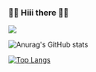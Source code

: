 ### 👋👋 Hiii there 👋👋

<img src="[https://capsule-render.vercel.app/api?type=waveing&color=timeAuto&height=300&section=header&text=capsule%20render&fontSize=90](https://capsule-render.vercel.app/api?type=waving&color=timeGradient&animation=twinkling&fontSize=35&fontAlignY=40&fontAlign=70&height=250)" />

![Anurag's GitHub stats](https://github-readme-stats.vercel.app/api?username=Knjnk&show_icons=true&theme=tokyonight)

[![Top Langs](https://github-readme-stats.vercel.app/api/top-langs/?username=Knjnk&layout=compact)](https://github.com/Knjnk/github-readme-stats)

<!--
**Knjnk/Knjnk** is a ✨ _special_ ✨ repository because its `README.md` (this file) appears on your GitHub profile.

Here are some ideas to get you started:

- 🔭 I’m currently working on ...
- 🌱 I’m currently learning ...
- 👯 I’m looking to collaborate on ...
- 🤔 I’m looking for help with ...
- 💬 Ask me about ...
- 📫 How to reach me: ...
- 😄 Pronouns: ...
- ⚡ Fun fact: ...
-->

